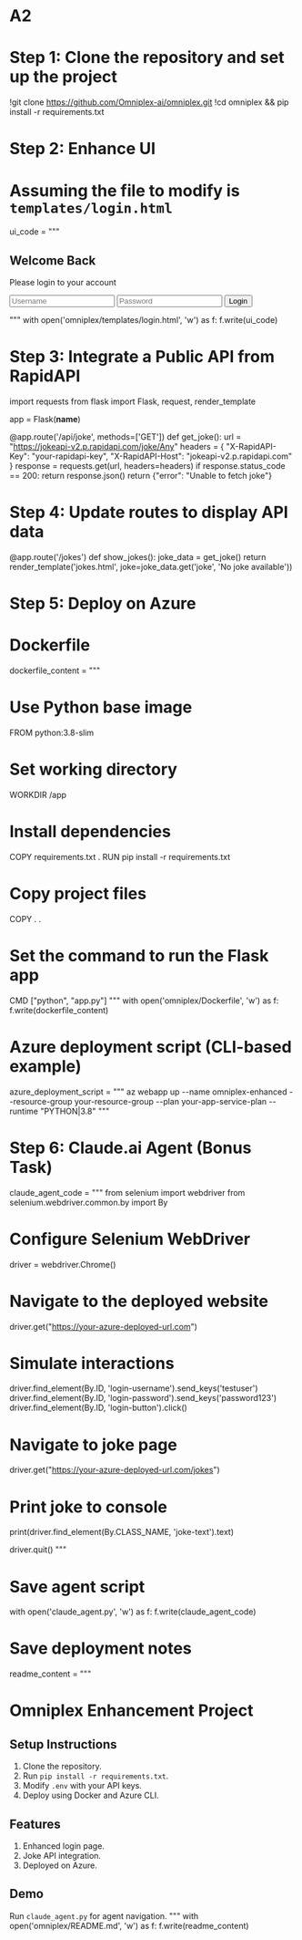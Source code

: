 # A2
# Step 1: Clone the repository and set up the project
!git clone https://github.com/Omniplex-ai/omniplex.git
!cd omniplex && pip install -r requirements.txt

# Step 2: Enhance UI
# Assuming the file to modify is `templates/login.html`
ui_code = """
<!DOCTYPE html>
<html lang="en">
<head>
    <meta charset="UTF-8">
    <meta name="viewport" content="width=device-width, initial-scale=1.0">
    <title>Login - Omniplex</title>
    <link rel="stylesheet" href="/static/style.css">
</head>
<body>
    <div class="login-container">
        <form action="/login" method="POST" class="login-form">
            <h2>Welcome Back</h2>
            <p>Please login to your account</p>
            <input type="text" name="username" placeholder="Username" required>
            <input type="password" name="password" placeholder="Password" required>
            <button type="submit">Login</button>
        </form>
    </div>
</body>
</html>
"""
with open('omniplex/templates/login.html', 'w') as f:
    f.write(ui_code)

# Step 3: Integrate a Public API from RapidAPI
import requests
from flask import Flask, request, render_template

app = Flask(__name__)

@app.route('/api/joke', methods=['GET'])
def get_joke():
    url = "https://jokeapi-v2.p.rapidapi.com/joke/Any"
    headers = {
        "X-RapidAPI-Key": "your-rapidapi-key",
        "X-RapidAPI-Host": "jokeapi-v2.p.rapidapi.com"
    }
    response = requests.get(url, headers=headers)
    if response.status_code == 200:
        return response.json()
    return {"error": "Unable to fetch joke"}

# Step 4: Update routes to display API data
@app.route('/jokes')
def show_jokes():
    joke_data = get_joke()
    return render_template('jokes.html', joke=joke_data.get('joke', 'No joke available'))

# Step 5: Deploy on Azure
# Dockerfile
dockerfile_content = """
# Use Python base image
FROM python:3.8-slim

# Set working directory
WORKDIR /app

# Install dependencies
COPY requirements.txt .
RUN pip install -r requirements.txt

# Copy project files
COPY . .

# Set the command to run the Flask app
CMD ["python", "app.py"]
"""
with open('omniplex/Dockerfile', 'w') as f:
    f.write(dockerfile_content)

# Azure deployment script (CLI-based example)
azure_deployment_script = """
az webapp up --name omniplex-enhanced --resource-group your-resource-group --plan your-app-service-plan --runtime "PYTHON|3.8"
"""

# Step 6: Claude.ai Agent (Bonus Task)
claude_agent_code = """
from selenium import webdriver
from selenium.webdriver.common.by import By

# Configure Selenium WebDriver
driver = webdriver.Chrome()

# Navigate to the deployed website
driver.get("https://your-azure-deployed-url.com")

# Simulate interactions
driver.find_element(By.ID, 'login-username').send_keys('testuser')
driver.find_element(By.ID, 'login-password').send_keys('password123')
driver.find_element(By.ID, 'login-button').click()

# Navigate to joke page
driver.get("https://your-azure-deployed-url.com/jokes")

# Print joke to console
print(driver.find_element(By.CLASS_NAME, 'joke-text').text)

driver.quit()
"""

# Save agent script
with open('claude_agent.py', 'w') as f:
    f.write(claude_agent_code)

# Save deployment notes
readme_content = """
# Omniplex Enhancement Project

## Setup Instructions
1. Clone the repository.
2. Run `pip install -r requirements.txt`.
3. Modify `.env` with your API keys.
4. Deploy using Docker and Azure CLI.

## Features
1. Enhanced login page.
2. Joke API integration.
3. Deployed on Azure.

## Demo
Run `claude_agent.py` for agent navigation.
"""
with open('omniplex/README.md', 'w') as f:
    f.write(readme_content)
